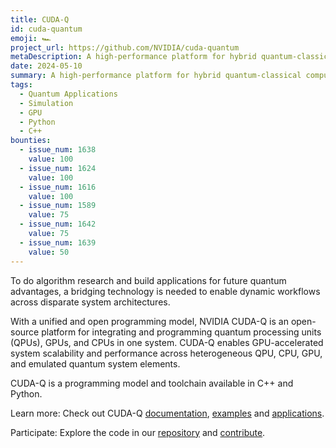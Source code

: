 ```yaml
---
title: CUDA-Q
id: cuda-quantum
emoji: 🏎️
project_url: https://github.com/NVIDIA/cuda-quantum
metaDescription: A high-performance platform for hybrid quantum-classical computing
date: 2024-05-10
summary: A high-performance platform for hybrid quantum-classical computing
tags:
  - Quantum Applications
  - Simulation
  - GPU
  - Python
  - C++
bounties:
  - issue_num: 1638
    value: 100
  - issue_num: 1624
    value: 100
  - issue_num: 1616
    value: 100
  - issue_num: 1589
    value: 75
  - issue_num: 1642
    value: 75
  - issue_num: 1639
    value: 50
---
```


To do algorithm research and build applications for future quantum advantages, a bridging technology is needed to enable dynamic workflows across disparate system architectures.

With a unified and open programming model, NVIDIA CUDA-Q is an open-source platform for integrating and programming quantum processing units (QPUs), GPUs, and CPUs in one system. CUDA-Q enables GPU-accelerated system scalability and performance across heterogeneous QPU, CPU, GPU, and emulated quantum system elements.

CUDA-Q is a programming model and toolchain available in C++ and Python.

Learn more: Check out CUDA-Q [documentation](https://nvidia.github.io/cuda-quantum/latest/index.html), [examples](https://nvidia.github.io/cuda-quantum/latest/using/examples/examples.html) and [applications](https://nvidia.github.io/cuda-quantum/latest/using/tutorials.html).

Participate: Explore the code in our [repository](https://github.com/NVIDIA/cuda-quantum) and [contribute](https://github.com/NVIDIA/cuda-quantum/blob/main/Contributing.md).

